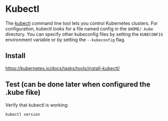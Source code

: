 # Kubectl

The [kubectl](https://kubernetes.io/docs/reference/kubectl/overview/) command line tool lets you control Kubernetes clusters. For configuration, kubectl looks for a file named config in the `$HOME/.kube` directory. You can specify other kubeconfig files by setting the `KUBECONFIG` environment variable or by setting the `--kubeconfig` flag.

## Install

<https://kubernetes.io/docs/tasks/tools/install-kubectl/>

## Test (can be done later when configured the .kube fike)

Verify that kubectl is working:

```bash
kubectl version
```
